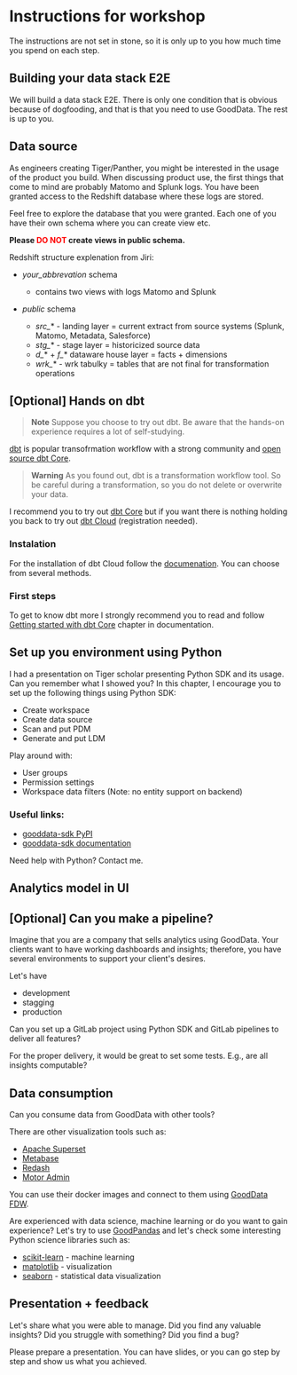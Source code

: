 # Instructions for workshop

The instructions are not set in stone, so it is only up to you how much time you spend on each step.

## Building your data stack E2E

We will build a data stack E2E. There is only one condition that is obvious because of dogfooding, and that is that you need to use GoodData. The rest is up to you.

## Data source

As engineers creating Tiger/Panther, you might be interested in the usage of the product you build. When discussing product use, the first things that come to mind are probably Matomo and Splunk logs. You have been granted access to the Redshift database where these logs are stored. 

Feel free to explore the database that you were granted. Each one of you have their own schema where you can create view etc.

 **Please  <span style="color:red"> DO NOT </span> create views in public schema.**

Redshift structure explenation from Jiri:
* *your_abbrevation* schema
  
  * contains two views with logs Matomo and Splunk 
  
* *public* schema
  
  * *src_** - landing layer = current extract from source systems (Splunk, Matomo, Metadata, Salesforce)
  * *stg_**  - stage layer =  historicized source data
  * *d_** + *f_** dataware house layer = facts + dimensions
  * *wrk_** - wrk tabulky  = tables that are not final for transformation operations
  

## [Optional] Hands on dbt

> **Note**
> Suppose you choose to try out dbt. Be aware that the hands-on experience requires a lot of self-studying.


[dbt](https://docs.getdbt.com/docs/introduction) is popular transofrmation workflow with a strong community and [open source dbt Core](https://github.com/dbt-labs/dbt-core).

> **Warning**
> As you found out, dbt is a transformation workflow tool. So be careful during a transformation, so you do not delete or overwrite your data.

I recommend you to try out [dbt Core](https://docs.getdbt.com/docs/get-started/getting-started-dbt-core) but if you want there is nothing holding you back to try out [dbt Cloud](https://docs.getdbt.com/docs/get-started/getting-started/set-up-dbt-cloud) (registration needed).

### Instalation

For the installation of dbt Cloud follow the [documenation](https://docs.getdbt.com/docs/get-started/installation). You can choose from several methods.

### First steps

To get to know dbt more I strongly recommend you to read and follow [Getting started with dbt Core](https://docs.getdbt.com/docs/get-started/getting-started-dbt-core) chapter in documentation.

## Set up you environment using Python

I had a presentation on Tiger scholar presenting Python SDK and its usage. Can you remember what I showed you?
In this chapter, I encourage you to set up the following things using Python SDK:

* Create workspace 
* Create data source
* Scan and put PDM
* Generate and put LDM

Play around with:
* User groups
* Permission settings
* Workspace data filters (Note: no entity support on backend)

### Useful links:
* [gooddata-sdk PyPI](https://pypi.org/project/gooddata-sdk/)
* [gooddata-sdk documentation](https://gooddata-sdk.readthedocs.io/en/stable/)
  
Need help with Python? Contact me.

## Analytics model in UI

## [Optional] Can you make a pipeline?

Imagine that you are a company that sells analytics using GoodData. Your clients want to have working dashboards and insights; therefore, you have several environments to support your client's desires.

Let's have
* development
* stagging
* production

Can you set up a GitLab project using Python SDK and GitLab pipelines to deliver all features?

For the proper delivery, it would be great to set some tests. E.g., are all insights computable? 

## Data consumption

Can you consume data from GoodData with other tools? 

There are other visualization tools such as:

* [Apache Superset](https://superset.apache.org/)
* [Metabase](https://www.metabase.com/)
* [Redash](https://redash.io/)
* [Motor Admin](https://www.getmotoradmin.com/)

You can use their docker images and connect to them using [GoodData FDW](https://gooddata-fdw.readthedocs.io/en/latest/).

Are experienced with data science, machine learning or do you want to gain experience? Let's try to use [GoodPandas](https://gooddata-pandas.readthedocs.io/) and let's check some interesting Python science libraries such as:

* [scikit-learn](https://pypi.org/project/scikit-learn/) - machine learning
* [matplotlib](https://pypi.org/project/matplotlib/) - visualization
* [seaborn](https://pypi.org/project/seaborn/) - statistical data visualization

## Presentation + feedback

Let's share what you were able to manage. Did you find any valuable insights? Did you struggle with something? Did you find a bug?

Please prepare a presentation. You can have slides, or you can go step by step and show us what you achieved.